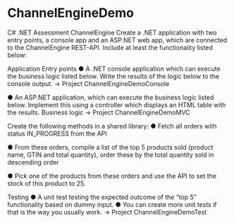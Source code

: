 # ChannelEngineDemo

C# .NET Assessment ChannelEngine
Create a .NET application with two entry points, a console app and an ASP.NET web
app, which are connected to the ChannelEngine REST-API.
Include at least the functionality listed below:

Application Entry points
● A .NET console application which can execute the business logic listed below.
Write the results of the logic below to the console output.
-> Project ChannelEngineDemoConsole

● An ASP.NET application, which can execute the business logic listed below.
Implement this using a controller which displays an HTML table with the results.
Business logic
-> Project ChannelEngineDemoMVC

Create the following methods in a shared library:
● Fetch all orders with status IN_PROGRESS from the API

● From these orders, compile a list of the top 5 products sold (product name, GTIN
and total quantity), order these by the total quantity sold in descending order

● Pick one of the products from these orders and use the API to set the stock of
this product to 25.

Testing
● A unit test testing the expected outcome of the “top 5” functionality based on
dummy input.
● You can create more unit tests if that is the way you usually work.
-> Project ChannelEngineDemoTest
